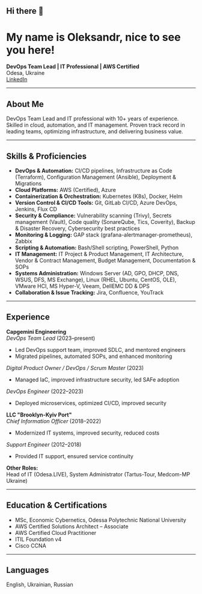 ## Hi there 👋
# My name is Oleksandr, nice to see you here!

**DevOps Team Lead | IT Professional | AWS Certified**  
Odesa, Ukraine  
[LinkedIn](https://linkedin.com/in/oleksandr-rengach)

---

## About Me

DevOps Team Lead and IT professional with 10+ years of experience. Skilled in cloud, automation, and IT management. Proven track record in leading teams, optimizing infrastructure, and delivering business value.

---

## Skills & Proficiencies

- **DevOps & Automation:** CI/CD pipelines, Infrastructure as Code (Terraform), Configuration Management (Ansible), Deployment & Migrations
- **Cloud Platforms:** AWS (Certified), Azure
- **Containerization & Orchestration:** Kubernetes (K8s), Docker, Helm
- **Version Control & CI/CD Tools:** Git, GitLab CI/CD, Azure DevOps, Jenkins, Flux CD
- **Security & Compliance:** Vulnerability scanning (Trivy), Secrets management (Vault), Code quality (SonareQube, Tics, Coverity), Backup & Disaster Recovery, Cybersecurity best practices
- **Monitoring & Logging:** GAP stack (grafana-alertmanager-prometheus), Zabbix
- **Scripting & Automation:** Bash/Shell scripting, PowerShell, Python
- **IT Management:** IT Project & Product Management, IT Architecture, Vendor & Contract Management, Budget Management, Documentation & SOPs
- **Systems Administration:** Windows Server (AD, GPO, DHCP, DNS, WSUS, DFS, MS Exchange), Linux (RHEL, Ubuntu, CentOS, OLE), VMware HCI, MS Hyper-V, Veeam, DellEMC DD & DPS
- **Collaboration & Issue Tracking:** Jira, Confluence, YouTrack

---

## Experience

**Capgemini Engineering**  
*DevOps Team Lead* (2023–present)  
- Led DevOps support team, improved SDLC, and mentored engineers  
- Migrated pipelines, automated SOPs, and enhanced monitoring

*Digital Product Owner / DevOps / Scrum Master* (2023)  
- Managed IaC, improved infrastructure security, led SAFe adoption

*DevOps Engineer* (2022–2023)  
- Deployed microservices, optimized CI/CD, improved security

**LLC "Brooklyn-Kyiv Port"**  
*Chief Information Officer* (2018–2022)  
- Modernized IT systems, improved security, reduced costs

*Support Engineer* (2012–2018)  
- Provided IT support, ensured service continuity

**Other Roles:**  
Head of IT (Odesa.LIVE), System Administrator (Tartus-Tour, Medcom-MP Ukraine)

---

## Education & Certifications

- MSc, Economic Cybernetics, Odessa Polytechnic National University
- AWS Certified Solutions Architect – Associate
- AWS Certified Cloud Practitioner
- ITIL Foundation v4
- Cisco CCNA

---

## Languages

English, Ukrainian, Russian

<!--
**Bo3gyX19/Bo3gyX19** is a ✨ _special_ ✨ repository because its `README.md` (this file) appears on your GitHub profile.

Here are some ideas to get you started:

- 🔭 I’m currently working on ...
- 🌱 I’m currently learning ...
- 👯 I’m looking to collaborate on ...
- 🤔 I’m looking for help with ...
- 💬 Ask me about ...
- 📫 How to reach me: ...
- 😄 Pronouns: ...
- ⚡ Fun fact: ...
-->
